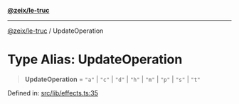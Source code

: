 [**@zeix/le-truc**](../README.md)

***

[@zeix/le-truc](../globals.md) / UpdateOperation

# Type Alias: UpdateOperation

> **UpdateOperation** = `"a"` \| `"c"` \| `"d"` \| `"h"` \| `"m"` \| `"p"` \| `"s"` \| `"t"`

Defined in: [src/lib/effects.ts:35](https://github.com/zeixcom/ui-element/blob/230cd6cc9b2252d1741350e7be8be3e04b6f2cf4/src/lib/effects.ts#L35)
